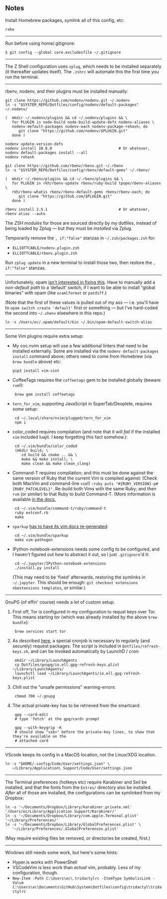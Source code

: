 Notes
-----
Install Homebrew packages, symlink all of this config, etc:

    rake

----

Run before using home/.gitignore:

    $ git config --global core.excludesfile ~/.gitignore

----

The Z Shell configuration uses `zplug`, which needs to be installed separately (it thereafter
updates itself). The `.zshrc` will automate this the first time you run the terminal.

----

rbenv, nodenv, and their plugins must be installed manually:

    git clone https://github.com/nodenv/nodenv.git ~/.nodenv
    ln -s "$SYSTEM_REPO/Dotfiles/config/nodenv/default-packages" ~/.nodenv/

    (  mkdir ~/.nodenv/plugins && cd ~/.nodenv/plugins && \
       for PLUGIN in node-build node-build-update-defs nodenv-aliases \
       nodenv-default-packages nodenv-each nodenv-package-rehash; do
          git clone "https://github.com/nodenv/$PLUGIN.git"
       done )

    nodenv update-version-defs
    nodenv install 10.8.0                              # Or whatever,
    nodenv default-packages install --all
    nodenv rehash

    git clone https://github.com/rbenv/rbenv.git ~/.rbenv
    ln -s "$SYSTEM_REPO/Dotfiles/config/rbenv/default-gems" ~/.rbenv/

    (  mkdir ~/.rbenv/plugins && cd ~/.rbenv/plugins && \
       for PLUGIN in rkh/rbenv-update rbenv/ruby-build tpope/rbenv-aliases \
       rkh/rbenv-whatis rbenv/rbenv-default-gems rbenv/rbenv-each; do
          git clone "https://github.com/$PLUGIN.git"
       done )

    rbenv install 2.5.1                                # Or whatever,
    rbenv alias --auto

The *ZSH modules* for those are sourced directly by my dotfiles, instead of being loaded by Zplug —
but they must be *installed* via Zplug.

Temporarily remove the `, if:"false"` stanzas in `~/.zsh/packages.zsh` for:
 - `ELLIOTTCABLE/nodenv.plugin.zsh`
 - `ELLIOTTCABLE/rbenv.plugin.zsh`

Run `zplug update` in a new terminal to install those two, then restore the `, if:"false"` stanzas.

----

Unfortunately, opam [isn't interested in fixing this](https://github.com/ocaml/opam/issues/3512).
Have to manually add a *non-default path* to a ‘default’ switch, if I want to be able to install
“global binaries” with opam (like `ocamlformat` or `patdiff`.)

(Note that the first of these values is pulled out of my ass — i.e. you'll have to `opam switch
create 'default'` first or something — but I've hard-coded the second into `~/.shenv` elsewhere in
this repo.)

    ln -s /Users/ec/.opam/default/bin ~/.bin/opam-default-switch-alias

----

Some Vim plugins require extra setup:

 - My coc.nvim setup will use a few additional linters that need to be installed externally. Some
   are installed via the `nodenv default-packages install` command above; others need to come from
   Homebrew (via `brew bundle` above) etc:

       pip3 install vim-vint

 - CoffeeTags requires the `coffeetags` gem to be installed globally (beware `rvm`!):

        brew gem install coffeetags

 - `tern_for_vim`, supporting JavaScript in SuperTab/Deoplete, requires some setup:

        cd ~/.local/share/nvim/plugged/tern_for_vim
        npm i

 - color_coded requires compilation (and note that it will *fail* if the installed `vim` included
   luajit. I keep forgetting this fact somehow.):

        cd ~/.vim/bundle/color_coded
        (mkdir build; \
           cd build && cmake .. && \
           make && make install; \
           make clean && make clean_clang)

 - Command-T requires compilation; and this must be done against the same version of Ruby that the
   current Vim is compiled against: (Check both MacVim and command-line `vim`!)
   `:ruby puts "#{RUBY_VERSION}-p#{RUBY_PATCHLEVEL}"`. Re-build both Vims with the same Ruby; and
   then `rvm` (or similar) to that Ruby to build Command-T. (More information is available [in the
   docs.][command-t]

        cd ~/.vim/bundle/command-t/ruby/command-t
        ruby extconf.rb
        make

 - `sparkup` [has to have its vim docs re-generated][sparkup]:

        cd ~/.vim/bundle/sparkup
        make vim-pathogen

   [command-t]: <https://github.com/wincent/Command-T>
   [sparkup]: <https://github.com/rstacruz/sparkup/blob/master/vim/README.txt>

 - IPython-notebook-extensions needs some config to be configured, and I haven't figured out how to
   abstract it out, so I just `.gitignore`'d it:

        cd ~/.jupyter/IPython-notebook-extensions
        ./install.py install

   (This may need to be ‘fixed’ afterwards, restoring the symlinks in `~/.jupyter`. This should be
   enough: `git checkout extensions nbextensions templates`, or similar.)

----

GnuPG (of effin' course) needs a lot of custom setup.

1. First off, Tor is configured in my configuration to requst keys over Tor. This means starting
   tor (which was already installed by the above `brew bundle`):

        brew services start tor

2. As described [here](https://riseup.net/en/security/message-security/openpgp/best-practices), a
   special cronjob is necessary to regularly (and securely) request packages. The script is included
   in `Dotfiles/refresh-keys.sh`, and can be invoked automatically by LaunchD / cron:

        mkdir ~/Library/LaunchAgents
        cp Dotfiles/gnupg/io.ell.gpg-refresh-keys.plist ~/Library/LaunchAgents/
        launchctl load ~/Library/LaunchAgents/io.ell.gpg-refresh-keys.plist

3. Chill out the "unsafe permissions" warning-errors:

        chmod 700 ~/.gnupg

4. The actual private-key has to be retrieved from the smartcard:

        gpg --card-edit
        # type 'fetch' at the gpg/card> prompt

        gpg --with-keygrip -K
        # should show "ssb>" before the private-key lines, to show that they're available on the
        # attached card

----

VScode keeps its config in a MacOS location, not the Linux/XDG location.

    ln -s "$HOME/.config/Code/User/settings.json" \
       ~/Library/Application\ Support/Code/User/settings.json

----

The Terminal preferences (hotkeys etc) require Karabiner and Seil be installed, and that the fonts
from the `Extras/` directory also be installed. *After* all of those are installed, the
configurations can be symlinked from my Dropbox:

    ln -s '~/Documents/Dropbox/Library/karabiner.private.xml' '/Users/ec/Library/Application Support/Karabiner/'
    ln -s '~/Documents/Dropbox/Library/com.apple.Terminal.plist' '~/Library/Preferences/'
    ln -s '~/Documents/Dropbox/Library/GlobalPreferences.plist' \
       '~/Library/Preferences/.GlobalPreferences.plist'

(May require existing files be removed, or directories be created, first.)

----

Windows still needs some work, but here's some hints:

 - Hyper.is works with PowerShell
 - VSCodeVim is less work than *actual* vim, probably. Less of my configuration, though.
 - `New-Item -Path C:\Users\ec\.tridactylrc -ItemType SymbolicLink -Value C:\Users\ec\Documents\GitHub\System\Dotfiles\config\tridactyl\tridactylrc`
